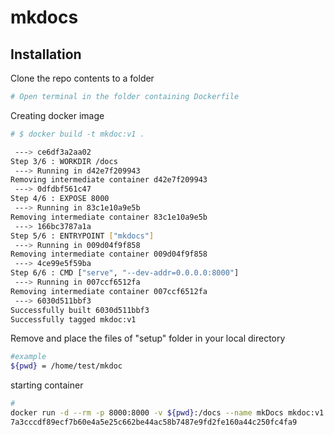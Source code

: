 # mkdocs


## Installation

Clone the repo contents to a folder
```sh
# Open terminal in the folder containing Dockerfile
```

Creating docker image  
```sh
# $ docker build -t mkdoc:v1 .

 ---> ce6df3a2aa02
Step 3/6 : WORKDIR /docs
 ---> Running in d42e7f209943
Removing intermediate container d42e7f209943
 ---> 0dfdbf561c47
Step 4/6 : EXPOSE 8000
 ---> Running in 83c1e10a9e5b
Removing intermediate container 83c1e10a9e5b
 ---> 166bc3787a1a
Step 5/6 : ENTRYPOINT ["mkdocs"]
 ---> Running in 009d04f9f858
Removing intermediate container 009d04f9f858
 ---> 4ce99e5f59ba
Step 6/6 : CMD ["serve", "--dev-addr=0.0.0.0:8000"]
 ---> Running in 007ccf6512fa
Removing intermediate container 007ccf6512fa
 ---> 6030d511bbf3
Successfully built 6030d511bbf3
Successfully tagged mkdoc:v1
```

Remove and place the files of "setup" folder in your local directory
```sh
#example 
${pwd} = /home/test/mkdoc
```

starting container

```sh
#
docker run -d --rm -p 8000:8000 -v ${pwd}:/docs --name mkDocs mkdoc:v1
7a3cccdf89ecf7b60e4a5e25c662be44ac58b7487e9fd2fe160a44c250fc4fa9
```
